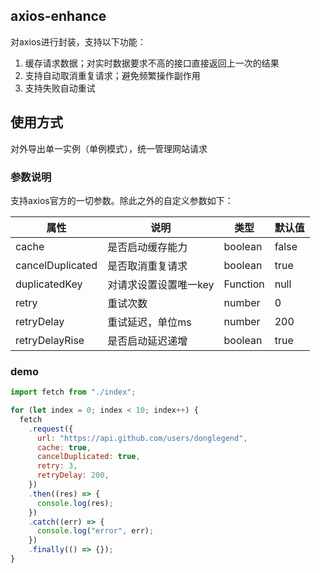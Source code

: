 ## axios-enhance
对axios进行封装，支持以下功能：
1. 缓存请求数据；对实时数据要求不高的接口直接返回上一次的结果
2. 支持自动取消重复请求；避免频繁操作副作用
3. 支持失败自动重试


## 使用方式
对外导出单一实例（单例模式），统一管理网站请求

### 参数说明
支持axios官方的一切参数。除此之外的自定义参数如下：

|  属性   | 说明  | 类型 | 默认值 |
|  ----  | ----  | ----  |  ----  | 
| cache  | 是否启动缓存能力 | boolean | false |
| cancelDuplicated  | 是否取消重复请求 | boolean | true |
| duplicatedKey  | 对请求设置设置唯一key | Function | null |
| retry  | 重试次数 | number | 0 |
| retryDelay  | 重试延迟，单位ms | number | 200 |
| retryDelayRise  | 是否启动延迟递增 | boolean | true |


### demo
```js
import fetch from "./index";

for (let index = 0; index < 10; index++) {
  fetch
    .request({
      url: "https://api.github.com/users/donglegend",
      cache: true,
      cancelDuplicated: true,
      retry: 3,
      retryDelay: 200,
    })
    .then((res) => {
      console.log(res);
    })
    .catch((err) => {
      console.log("error", err);
    })
    .finally(() => {});
}
```
